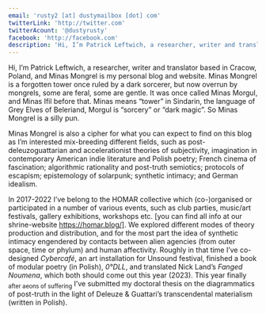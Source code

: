 ```yaml
---
email: 'rusty2 [at] dustymailbox [dot] com'
twitterLink: 'http://twitter.com'
twitterAcount: '@dustyrusty'
facebook: 'http://facebook.com'
description: 'Hi, I’m Patrick Leftwich, a researcher, writer and translator based in Cracow, Poland, and Minas Mongrel is my personal blog and website.'
---
```

Hi, I’m Patrick Leftwich, a researcher, writer and translator based in Cracow, Poland, and Minas Mongrel is my personal blog and website.
Minas Mongrel is a forgotten tower once ruled by a dark sorcerer, but now overrun by mongrels, some are feral, some are gentle. It was once called Minas Morgul, and Minas Ifil before that. Minas means “tower” in Sindarin, the language of Grey Elves of Beleriand, Morgul is “sorcery” or “dark magic”. So Minas Mongrel is a silly pun.

Minas Mongrel is also a cipher for what you can expect to find on this blog as I’m interested mix-breeding different fields, such as post-deleuzoguattarian and accelerationist theories of subjectivity, imagination in contemporary American indie literature and Polish poetry; French cinema of fascination; algorithmic rationality and post-truth semiotics; protocols of escapism; epistemology of solarpunk; synthetic intimacy; and German idealism.

In 2017-2022 I’ve belong to the HOMAR collective which (co-)organised or participated in a number of various events, such as club parties, music/art festivals, gallery exhibitions, workshops etc. [you can find all info at our shrine-website https://homar.blog/]. We explored different modes of theory production and distribution, and for the most part the idea of synthetic intimacy engendered by contacts between alien agencies (from outer space, time or phylum) and human affectivity. Roughly in that time I’ve co-designed *Cybercafé*, an art installation for Unsound festival, finished a book of modular poetry (in Polish), *0°DLL*, and translated Nick Land’s *Fanged Noumena*, which both should come out this year (2023). This year finally <sub>after aeons of suffering</sub> I’ve submitted my doctoral thesis on the diagrammatics of post-truth in the light of Deleuze & Guattari’s transcendental materialism (written in Polish).
